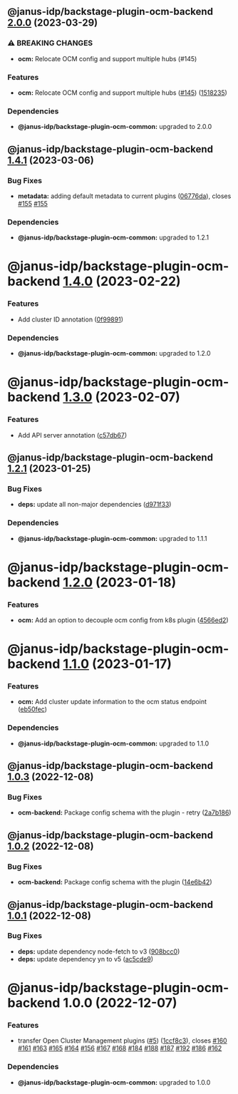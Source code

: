 ## @janus-idp/backstage-plugin-ocm-backend [2.0.0](https://github.com/janus-idp/backstage-plugins/compare/@janus-idp/backstage-plugin-ocm-backend@1.4.1...@janus-idp/backstage-plugin-ocm-backend@2.0.0) (2023-03-29)


### ⚠ BREAKING CHANGES

* **ocm:** Relocate OCM config and support multiple hubs (#145)

### Features

* **ocm:** Relocate OCM config and support multiple hubs ([#145](https://github.com/janus-idp/backstage-plugins/issues/145)) ([1518235](https://github.com/janus-idp/backstage-plugins/commit/1518235833d37b03cbcb75e9148e75e76908a53a))



### Dependencies

* **@janus-idp/backstage-plugin-ocm-common:** upgraded to 2.0.0

## @janus-idp/backstage-plugin-ocm-backend [1.4.1](https://github.com/janus-idp/backstage-plugins/compare/@janus-idp/backstage-plugin-ocm-backend@1.4.0...@janus-idp/backstage-plugin-ocm-backend@1.4.1) (2023-03-06)


### Bug Fixes

* **metadata:** adding default metadata to current plugins ([06776da](https://github.com/janus-idp/backstage-plugins/commit/06776dafdbab6d4fa85b92d5b676f65d97bbdb44)), closes [#155](https://github.com/janus-idp/backstage-plugins/issues/155) [#155](https://github.com/janus-idp/backstage-plugins/issues/155)





### Dependencies

* **@janus-idp/backstage-plugin-ocm-common:** upgraded to 1.2.1

# @janus-idp/backstage-plugin-ocm-backend [1.4.0](https://github.com/janus-idp/backstage-plugins/compare/@janus-idp/backstage-plugin-ocm-backend@1.3.0...@janus-idp/backstage-plugin-ocm-backend@1.4.0) (2023-02-22)


### Features

* Add cluster ID annotation ([0f99891](https://github.com/janus-idp/backstage-plugins/commit/0f9989108eef9a2370fd1c544306fe2c2e160a89))





### Dependencies

* **@janus-idp/backstage-plugin-ocm-common:** upgraded to 1.2.0

# @janus-idp/backstage-plugin-ocm-backend [1.3.0](https://github.com/janus-idp/backstage-plugins/compare/@janus-idp/backstage-plugin-ocm-backend@1.2.1...@janus-idp/backstage-plugin-ocm-backend@1.3.0) (2023-02-07)


### Features

* Add API server annotation ([c57db67](https://github.com/janus-idp/backstage-plugins/commit/c57db6738b46e7df9b0c010e4d41d502b372a29a))

## @janus-idp/backstage-plugin-ocm-backend [1.2.1](https://github.com/janus-idp/backstage-plugins/compare/@janus-idp/backstage-plugin-ocm-backend@1.2.0...@janus-idp/backstage-plugin-ocm-backend@1.2.1) (2023-01-25)


### Bug Fixes

* **deps:** update all non-major dependencies ([d971f33](https://github.com/janus-idp/backstage-plugins/commit/d971f33c3f79ac4ec36dfb8b579f07d8dbcef8f1))





### Dependencies

* **@janus-idp/backstage-plugin-ocm-common:** upgraded to 1.1.1

# @janus-idp/backstage-plugin-ocm-backend [1.2.0](https://github.com/janus-idp/backstage-plugins/compare/@janus-idp/backstage-plugin-ocm-backend@1.1.0...@janus-idp/backstage-plugin-ocm-backend@1.2.0) (2023-01-18)


### Features

* **ocm:** Add an option to decouple ocm config from k8s plugin ([4566ed2](https://github.com/janus-idp/backstage-plugins/commit/4566ed26bd4510a85242fd078ac9144e426b18f8))

# @janus-idp/backstage-plugin-ocm-backend [1.1.0](https://github.com/janus-idp/backstage-plugins/compare/@janus-idp/backstage-plugin-ocm-backend@1.0.3...@janus-idp/backstage-plugin-ocm-backend@1.1.0) (2023-01-17)


### Features

* **ocm:** Add cluster update information to the ocm status endpoint ([eb50fec](https://github.com/janus-idp/backstage-plugins/commit/eb50fec30ca2397931b986421055e46922810d21))





### Dependencies

* **@janus-idp/backstage-plugin-ocm-common:** upgraded to 1.1.0

## @janus-idp/backstage-plugin-ocm-backend [1.0.3](https://github.com/janus-idp/backstage-plugins/compare/@janus-idp/backstage-plugin-ocm-backend@1.0.2...@janus-idp/backstage-plugin-ocm-backend@1.0.3) (2022-12-08)


### Bug Fixes

* **ocm-backend:** Package config schema with the plugin - retry ([2a7b186](https://github.com/janus-idp/backstage-plugins/commit/2a7b186f90ca20fc050ede8fb7d99a18ba5e6532))

## @janus-idp/backstage-plugin-ocm-backend [1.0.2](https://github.com/janus-idp/backstage-plugins/compare/@janus-idp/backstage-plugin-ocm-backend@1.0.1...@janus-idp/backstage-plugin-ocm-backend@1.0.2) (2022-12-08)


### Bug Fixes

* **ocm-backend:** Package config schema with the plugin ([14e6b42](https://github.com/janus-idp/backstage-plugins/commit/14e6b42fa49bfc6465c09270d485d814d11a13fc))

## @janus-idp/backstage-plugin-ocm-backend [1.0.1](https://github.com/janus-idp/backstage-plugins/compare/@janus-idp/backstage-plugin-ocm-backend@1.0.0...@janus-idp/backstage-plugin-ocm-backend@1.0.1) (2022-12-08)


### Bug Fixes

* **deps:** update dependency node-fetch to v3 ([908bcc0](https://github.com/janus-idp/backstage-plugins/commit/908bcc054bec063eeabb6d787e6da261bef08c77))
* **deps:** update dependency yn to v5 ([ac5cde9](https://github.com/janus-idp/backstage-plugins/commit/ac5cde953288296601061c87bd03ddfa9a3b7631))

# @janus-idp/backstage-plugin-ocm-backend 1.0.0 (2022-12-07)


### Features

* transfer Open Cluster Management plugins ([#5](https://github.com/janus-idp/backstage-plugins/issues/5)) ([1ccf8c3](https://github.com/janus-idp/backstage-plugins/commit/1ccf8c35f9ade6ff57f4897424d0202fed8ce7e8)), closes [#160](https://github.com/janus-idp/backstage-plugins/issues/160) [#161](https://github.com/janus-idp/backstage-plugins/issues/161) [#163](https://github.com/janus-idp/backstage-plugins/issues/163) [#165](https://github.com/janus-idp/backstage-plugins/issues/165) [#164](https://github.com/janus-idp/backstage-plugins/issues/164) [#156](https://github.com/janus-idp/backstage-plugins/issues/156) [#167](https://github.com/janus-idp/backstage-plugins/issues/167) [#168](https://github.com/janus-idp/backstage-plugins/issues/168) [#184](https://github.com/janus-idp/backstage-plugins/issues/184) [#188](https://github.com/janus-idp/backstage-plugins/issues/188) [#187](https://github.com/janus-idp/backstage-plugins/issues/187) [#192](https://github.com/janus-idp/backstage-plugins/issues/192) [#186](https://github.com/janus-idp/backstage-plugins/issues/186) [#162](https://github.com/janus-idp/backstage-plugins/issues/162)





### Dependencies

* **@janus-idp/backstage-plugin-ocm-common:** upgraded to 1.0.0
